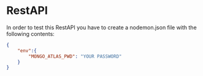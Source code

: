 # RestAPI

In order to test this RestAPI you have to create a nodemon.json file with the following contents:

```json
{
    "env":{
        "MONGO_ATLAS_PWD": "YOUR PASSWORD"
    }
}
```
